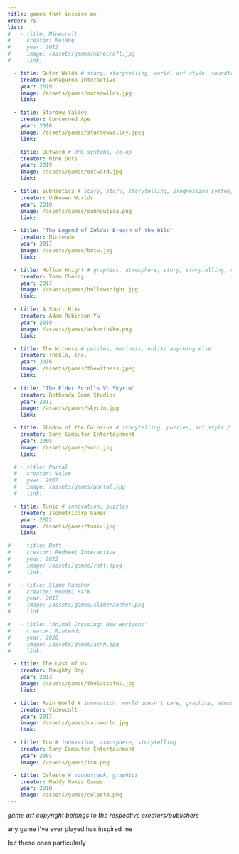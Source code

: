 ```yaml
---
title: games that inspire me
order: 75
list:
#   - title: Minecraft
#     creator: Mojang
#     year: 2012
#     image: /assets/games/minecraft.jpg
#     link: 

  - title: Outer Wilds # story, storytelling, world, art style, soundtrack
    creator: Annapurna Interactive
    year: 2019
    image: /assets/games/outerwilds.jpg
    link:

  - title: Stardew Valley
    creator: Concerned Ape
    year: 2016
    image: /assets/games/stardewvalley.jpeg
    link: 

  - title: Outward # RPG systems, co-op
    creator: Nine Dots
    year: 2019
    image: /assets/games/outward.jpg
    link: 

  - title: Subnautica # scary, story, storytelling, progression system, world
    creator: Unknown Worlds
    year: 2018
    image: /assets/games/subnautica.png
    link: 

  - title: "The Legend of Zelda: Breath of the Wild"
    creator: Nintendo
    year: 2017
    image: /assets/games/botw.jpg
    link: 

  - title: Hollow Knight # graphics, atmosphere, story, storytelling, combat, upgrade systems
    creator: Team Cherry
    year: 2017
    image: /assets/games/hollowknight.jpg
    link: 

  - title: A Short Hike
    creator: Adam Robinson-Yu
    year: 2019
    image: /assets/games/ashorthike.png
    link: 

  - title: The Witness # puzzles, eeriness, unlike anything else
    creator: Thekla, Inc.
    year: 2016
    image: /assets/games/thewitness.jpeg
    link: 
    
  - title: "The Elder Scrolls V: Skyrim"
    creator: Bethesda Game Studios
    year: 2011
    image: /assets/games/skyrim.jpg
    link: 

  - title: Shadow of the Colossus # storytelling, puzzles, art style / atmosphere
    creator: Sony Computer Entertainment
    year: 2005
    image: /assets/games/sotc.jpg
    link: 

  # - title: Portal
  #   creator: Valve
  #   year: 2007
  #   image: /assets/games/portal.jpg
  #   link: 

  - title: Tunic # innovation, puzzles
    creator: Isometricorp Games
    year: 2022
    image: /assets/games/tunic.jpg
    link: 

#   - title: Raft
#     creator: Redbeet Interactive
#     year: 2022
#     image: /assets/games/raft.jpeg
#     link: 

#   - title: Slime Rancher
#     creator: Monomi Park
#     year: 2017
#     image: /assets/games/slimerancher.png
#     link: 

#   - title: "Animal Crossing: New Horizons"
#     creator: Nintendo
#     year: 2020
#     image: /assets/games/acnh.jpg
#     link: 

  - title: The Last of Us
    creator: Naughty Dog
    year: 2013
    image: /assets/games/thelastofus.jpg
    link: 

  - title: Rain World # innovation, world doesn't care, graphics, atmosphere
    creator: Videocult
    year: 2017
    image: /assets/games/rainworld.jpg
    link: 

  - title: Ico # innovation, atmosphere, storytelling
    creator: Sony Computer Entertainment
    year: 2001
    image: /assets/games/ico.png

  - title: Celeste # soundtrack, graphics
    creator: Maddy Makes Games
    year: 2018
    image: /assets/games/celeste.png
---
```


*game art copyright belongs to the respective creators/publishers*

any game i've ever played has inspired me

but these ones particularly